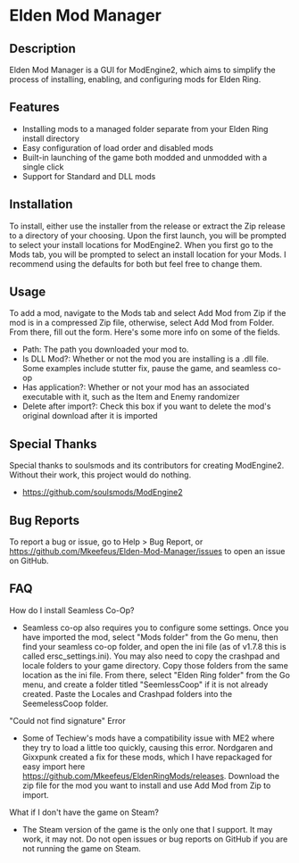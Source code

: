 # Elden Mod Manager

## Description

Elden Mod Manager is a GUI for ModEngine2, which aims to simplify the process of installing, enabling, and configuring mods for Elden Ring.

## Features

- Installing mods to a managed folder separate from your Elden Ring install directory
- Easy configuration of load order and disabled mods
- Built-in launching of the game both modded and unmodded with a single click
- Support for Standard and DLL mods

## Installation

To install, either use the installer from the release or extract the Zip release to a directory of your choosing. Upon the first launch, you will be prompted to select your install locations for ModEngine2. When you first go to the Mods tab, you will be prompted to select an install location for your Mods. I recommend using the defaults for both but feel free to change them.

## Usage

To add a mod, navigate to the Mods tab and select Add Mod from Zip if the mod is in a compressed Zip file, otherwise, select Add Mod from Folder. From there, fill out the form. Here's some more info on some of the fields.

- Path: The path you downloaded your mod to.
- Is DLL Mod?: Whether or not the mod you are installing is a .dll file. Some examples include stutter fix, pause the game, and seamless co-op
- Has application?: Whether or not your mod has an associated executable with it, such as the Item and Enemy randomizer
- Delete after import?: Check this box if you want to delete the mod's original download after it is imported

## Special Thanks

Special thanks to soulsmods and its contributors for creating ModEngine2. Without their work, this project would do nothing.

- https://github.com/soulsmods/ModEngine2

## Bug Reports

To report a bug or issue, go to Help > Bug Report, or https://github.com/Mkeefeus/Elden-Mod-Manager/issues to open an issue on GitHub.

## FAQ

How do I install Seamless Co-Op?

- Seamless co-op also requires you to configure some settings. Once you have imported the mod, select "Mods folder" from the Go menu, then find your seamless co-op folder, and open the ini file (as of v1.7.8 this is called ersc_settings.ini). You may also need to copy the crashpad and locale folders to your game directory. Copy those folders from the same location as the ini file. From there, select "Elden Ring folder" from the Go menu, and create a folder titled "SeemlessCoop" if it is not already created. Paste the Locales and Crashpad folders into the SeemelessCoop folder.

"Could not find signature" Error

- Some of Techiew's mods have a compatibility issue with ME2 where they try to load a little too quickly, causing this error. Nordgaren and Gixxpunk created a fix for these mods, which I have repackaged for easy import here https://github.com/Mkeefeus/EldenRingMods/releases. Download the zip file for the mod you want to install and use Add Mod from Zip to import.

What if I don't have the game on Steam?

- The Steam version of the game is the only one that I support. It may work, it may not. Do not open issues or bug reports on GitHub if you are not running the game on Steam.
